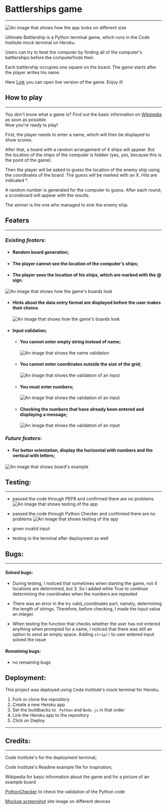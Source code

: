 # Battlerships game

---

![An image that shows how the app looks on different size](./doc/readme-content/screenshot.png)

Ultimate Battlership is a Python terminal game, which runs in the Code Institute mock terminal on Heroku.

Users can try to beat the computer by finding all of the computer's battlerships before the computerfinds their.<br>

Each battlership occupies one square on the board.
The game starts after the player writes his name.
<br>

Here [Link](https://buttleerships-game-41ca3ea47dae.herokuapp.com/) you can open live version of the game.
Enjoy it!

## How to play

---

You don't know what a game is?
Find out the basic information on [Wikipedia](<https://en.wikipedia.org/wiki/Battleship_(game)>) as soon as possible.<br>
Now you're ready to play!

First, the player needs to enter a name, which will then be displayed to show scores.<br>

After that, a board with a random arrangement of 4 ships will appear. But the location of the ships of the computer is hidden (yes, yes, because this is the point of the game).<br>

Then the player will be asked to guess the location of the enemy ship using the coordinates of the board. The guess will be marked with an X.
Hits are indicated \*.<br>

A random number is generated for the computer to guess.
After each round, a scoreboard will appear with the results. <br>

The winner is the one who managed to sink the enemy ship.

## Featers

---

### _Existing featers:_

- #### Random board generation;

- #### The player cannot see the location of the computer's ships;

- #### The player sees the location of his ships, which are marked with the @ sign.

![An image that shows how the game's boards look](./doc/readme-content/boards.png)

- #### Hints about the data entry format are displayed before the user makes their choice.

  ![An image that shows how the game's boards look](./doc/readme-content/hints.png)

- #### Input validation;

  - #### You cannot enter empty string instead of name;

    ![An image that shows the name validation](./doc/readme-content/validate_name.png)

  - #### You cannot enter coordinates outside the size of the grid;

    ![An image that shows the validation of an input](./doc/readme-content/numbers_validation.png)

  - #### You must enter numbers;

    ![An image that shows the validation of an input](./doc/readme-content/letters_validation.png)

  - #### Checking the numbers that have already been entered and displaying a message;
    ![An image that shows the validation of an input](./doc/readme-content/existing_data.png)

### _Future featers:_

- #### For better orientation, display the horizontal with numbers and the vertical with letters;

![An image that shows board's example](./doc/readme-content/board-example.jpg)

## Testing:

---

- passed the code through PEP8 and confirmed there are no problems
  ![An image that shows testing of the app](./doc/readme-content/python-linter.png)

- passed the code through Python Checker and confirmed there are no problems
  ![An image that shows testing of the app](./doc/readme-content/testing.png)

- given invalid input
- testing in the terminal after deployment as well

## Bugs:

---

#### _Solved bugs:_

- During testing, I noticed that sometimes when starting the game, not 4 locations are determined, but 3. So I added while True to continue determining the coordinates when the numbers are repeated

- There was an error in the try valid_coordinates part, namely, determining the length of strings. Therefore, before checking, I made the input value an integer.

- When testing the function that checks whether the user has not entered anything when prompted for a name, I noticed that there was still an option to send an empty space. Adding <code>strip()</code> to user entered input solved the issue

#### _Remaining bugs:_

- no remaining bugs

## Deployment:

This project was deployed using Code Institute's mock terminal for Heroku.<br>

1. Fork or clone the repository
2. Create a new Heroku app
3. Set the buildbacks to <code> Python</code> and <code>Node.js</code> in that order
4. Link the Heroku app to the repository
5. Click on Deploy

---

## Credits:

---

Code Institute's for the deployment terminal;<br>

Code Institute's Readme example file for inspiration;<br>

Wikipedia for basic information about the game and for a picture of an example board<br>

[PythonChecker](https://www.pythonchecker.com/) to check the validation of the Python code

[Mockup screenshot](https://ui.dev/amiresponsive) site image on different devices
